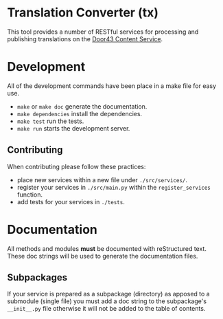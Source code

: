 # Translation Converter (tx)

This tool provides a number of RESTful services for
processing and publishing translations on the [Door43 Content Service](https://git.door43.org).

# Development

All of the development commands have been place in a make file for easy use.

* `make` or `make doc` generate the documentation.
* `make dependencies` install the dependencies.
* `make test` run the tests.
* `make run` starts the development server.

## Contributing

When contributing please follow these practices:

* place new services within a new file under `./src/services/`.
* register your services in `./src/main.py` within the `register_services` function.
* add tests for your services in `./tests`.

# Documentation

All methods and modules **must** be documented with reStructured text.
These doc strings will be used to generate the documentation files.

## Subpackages

If your service is prepared as a subpackage (directory) as apposed to a submodule (single file)
you must add a doc string to the subpackage's `__init__.py` file otherwise it will not
be added to the table of contents.
